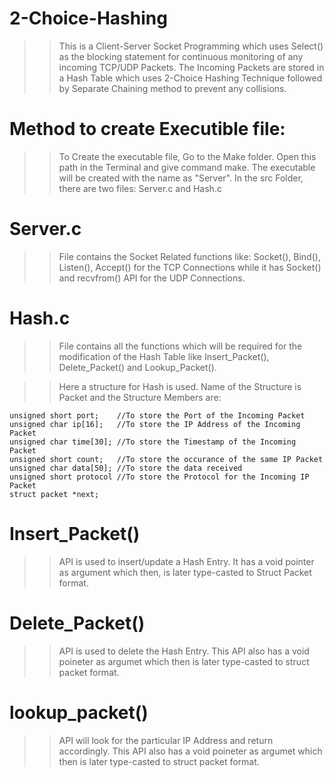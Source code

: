 # 2-Choice-Hashing

>> This is a Client-Server Socket Programming which uses Select() as the blocking statement for continuous monitoring of any incoming TCP/UDP Packets. 
>> The Incoming Packets are stored in a Hash Table which uses 2-Choice Hashing Technique followed by Separate Chaining method to prevent any collisions.

# Method to create Executible file:
>> To Create the executable file, Go to the Make folder. Open this path in the Terminal and give command make.
>> The executable will be created with the name as "Server". 
>> In the src Folder, there are two files: Server.c and Hash.c

# Server.c 
>> File contains the Socket Related functions like: Socket(), Bind(), Listen(), Accept() for the TCP Connections while it has Socket() and recvfrom() API for the UDP Connections.

# Hash.c 
>> File contains all the functions which will be required for the modification of the Hash Table like Insert_Packet(), Delete_Packet() and Lookup_Packet().

>> Here a structure for Hash is used. Name of the Structure is Packet and the Structure Members are:

  	unsigned short port;    //To store the Port of the Incoming Packet
	unsigned char ip[16];   //To store the IP Address of the Incoming Packet
	unsigned char time[30]; //To store the Timestamp of the Incoming Packet
	unsigned short count;   //To store the occurance of the same IP Packet
	unsigned char data[50]; //To store the data received
	unsigned short protocol //To store the Protocol for the Incoming IP Packet
	struct packet *next;    


# Insert_Packet() 
>> API is used to insert/update a Hash Entry. It has a void pointer as argument which then, is later type-casted to Struct Packet format.

# Delete_Packet() 
>> API is used to delete the Hash Entry. This API also has a void poineter as argumet which then is later type-casted to struct packet format.

# lookup_packet() 
>> API will look for the particular IP Address and return accordingly. This API also has a void poineter as argumet which then is later type-casted to struct packet format.

